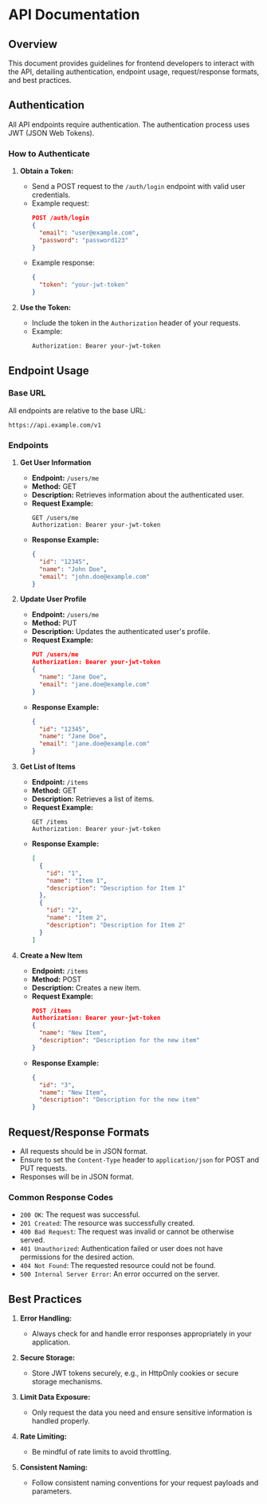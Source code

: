 

# API Documentation

## Overview
This document provides guidelines for frontend developers to interact with the API, detailing authentication, endpoint usage, request/response formats, and best practices.

## Authentication
All API endpoints require authentication. The authentication process uses JWT (JSON Web Tokens).

### How to Authenticate
1. **Obtain a Token:**
   - Send a POST request to the `/auth/login` endpoint with valid user credentials.
   - Example request:
     ```json
     POST /auth/login
     {
       "email": "user@example.com",
       "password": "password123"
     }
     ```
   - Example response:
     ```json
     {
       "token": "your-jwt-token"
     }
     ```

2. **Use the Token:**
   - Include the token in the `Authorization` header of your requests.
   - Example:
     ```
     Authorization: Bearer your-jwt-token
     ```

## Endpoint Usage

### Base URL
All endpoints are relative to the base URL:
```
https://api.example.com/v1
```

### Endpoints

1. **Get User Information**
   - **Endpoint:** `/users/me`
   - **Method:** GET
   - **Description:** Retrieves information about the authenticated user.
   - **Request Example:**
     ```
     GET /users/me
     Authorization: Bearer your-jwt-token
     ```
   - **Response Example:**
     ```json
     {
       "id": "12345",
       "name": "John Doe",
       "email": "john.doe@example.com"
     }
     ```

2. **Update User Profile**
   - **Endpoint:** `/users/me`
   - **Method:** PUT
   - **Description:** Updates the authenticated user's profile.
   - **Request Example:**
     ```json
     PUT /users/me
     Authorization: Bearer your-jwt-token
     {
       "name": "Jane Doe",
       "email": "jane.doe@example.com"
     }
     ```
   - **Response Example:**
     ```json
     {
       "id": "12345",
       "name": "Jane Doe",
       "email": "jane.doe@example.com"
     }
     ```

3. **Get List of Items**
   - **Endpoint:** `/items`
   - **Method:** GET
   - **Description:** Retrieves a list of items.
   - **Request Example:**
     ```
     GET /items
     Authorization: Bearer your-jwt-token
     ```
   - **Response Example:**
     ```json
     [
       {
         "id": "1",
         "name": "Item 1",
         "description": "Description for Item 1"
       },
       {
         "id": "2",
         "name": "Item 2",
         "description": "Description for Item 2"
       }
     ]
     ```

4. **Create a New Item**
   - **Endpoint:** `/items`
   - **Method:** POST
   - **Description:** Creates a new item.
   - **Request Example:**
     ```json
     POST /items
     Authorization: Bearer your-jwt-token
     {
       "name": "New Item",
       "description": "Description for the new item"
     }
     ```
   - **Response Example:**
     ```json
     {
       "id": "3",
       "name": "New Item",
       "description": "Description for the new item"
     }
     ```

## Request/Response Formats
- All requests should be in JSON format.
- Ensure to set the `Content-Type` header to `application/json` for POST and PUT requests.
- Responses will be in JSON format.

### Common Response Codes
- `200 OK`: The request was successful.
- `201 Created`: The resource was successfully created.
- `400 Bad Request`: The request was invalid or cannot be otherwise served.
- `401 Unauthorized`: Authentication failed or user does not have permissions for the desired action.
- `404 Not Found`: The requested resource could not be found.
- `500 Internal Server Error`: An error occurred on the server.

## Best Practices
1. **Error Handling:**
   - Always check for and handle error responses appropriately in your application.

2. **Secure Storage:**
   - Store JWT tokens securely, e.g., in HttpOnly cookies or secure storage mechanisms.

3. **Limit Data Exposure:**
   - Only request the data you need and ensure sensitive information is handled properly.

4. **Rate Limiting:**
   - Be mindful of rate limits to avoid throttling.

5. **Consistent Naming:**
   - Follow consistent naming conventions for your request payloads and parameters.

